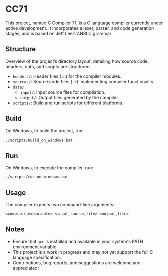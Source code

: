 # CC71

This project, named C Compiler 71, is a C language compiler currently under active development. It incorporates a lexer, parser, and code generation stages, and is based on Jeff Lee’s ANSI C grammar



## Structure

Overview of the project’s directory layout, detailing how source code, headers, data, and scripts are structured.

- `headers/`: Header files (`.h`) for the compiler modules.
- `sources/`: Source code files (`.c`) implementing compiler functionality.  
- `data/`  
  - `input/`: Input source files for compilation.
  - `output/`: Output files generated by the compiler.
- `scripts/`: Build and run scripts for different platforms.  



## Build
On Windows, to build the project, run:
```bat
./scripts/build_on_windows.bat
```



## Run

On Windows, to execute the compiler, run:
```bat
./scripts/run_on_windows.bat
```



## Usage

The compiler expects two command-line arguments:

```bat
<compiler_executable> <input_source_file> <output_file>
```

## Notes
- Ensure that `gcc` is installed and available in your system's PATH environment variable.
- This project is a work in progress and may not yet support the full C language specification.
- Contributions, bug reports, and suggestions are welcome and appreciated!